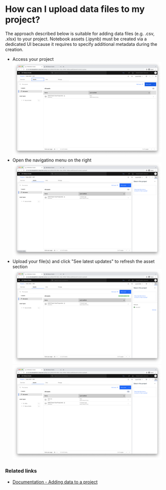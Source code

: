 # How can I upload data files to my project?

The approach described below is suitable for adding data files (e.g. .csv, .xlsx) to your project. Notebook assets (.ipynb) must be created via a dedicated UI because it requires to specify additional metadata during the creation.   

- Access your project
![](./screenshots/1.png)
- Open the navigatino menu on the right
![](./screenshots/2.png)
- Upload your file(s) and click "See latest updates" to refresh the asset section
![](./screenshots/3.png)
![](./screenshots/4.png)

### Related links
- [Documentation - Adding data to a project](https://dataplatform.cloud.ibm.com/docs/content/wsj/manage-data/add-data-project.html)
